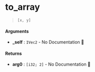 # to\_array

>  `[x, y]`

#### Arguments

- **\_self** : `IVec2` \- No Documentation 🚧

#### Returns

- **arg0** : `[i32; 2]` \- No Documentation 🚧